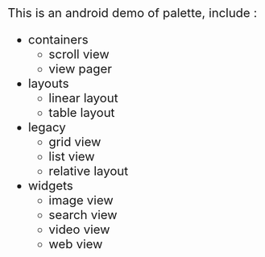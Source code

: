 <font size=5>This is an android demo of palette, include :
- containers
  - scroll view
  - view pager
- layouts
  - linear layout
  - table layout
- legacy
  - grid view
  - list view
  - relative layout
- widgets
  - image view
  - search view
  - video view
  - web view
